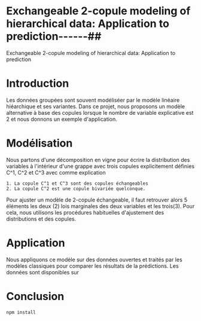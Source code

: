 
# Exchangeable 2-copule modeling of hierarchical data: Application to prediction------##

Exchangeable 2-copule modeling of hierarchical data: Application to prediction


# Introduction
Les données groupées sont souvent modéliséer par le modèle linéaire hiéarchique et ses variantes. 
Dans ce projet, nous proposons un modèle alternative à base des copules lorsque le nombre de variable explicative est 2
et nous donnons un exemple d'application.

# Modélisation
Nous partons d'une décomposition en vigne pour écrire la distribution des variables à l'intérieur d'une grappe avec trois copules explicitement définies C^1, C^2 et C^3  avec comme explication

    1. La copule C^1 et C^3 sont des copules échangeables
    2. La copule C^2 est une copule bivariée quelconque.

Pour ajuster un modèle de 2-copule échangeable, il faut retrouver alors 5 éléments les deux (2) lois marginales des deux variables et les trois(3).
Pour cela, nous utilisons les procédures habituelles d'ajustement des distributions et des copules.

    
# Application
Nous appliquons ce modèle sur des données ouvertes et traités par les modèles classiques pour comparer les résultats de la prédictions. Les données sont disponibles sur 

# Conclusion

```bash
npm install
